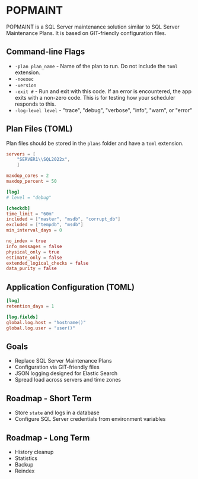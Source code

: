 POPMAINT
========
POPMAINT is a SQL Server maintenance solution similar to SQL Server Maintenance Plans.  It is based on GIT-friendly configuration files.


Command-line Flags
-----
* `-plan plan_name` - Name of the plan to run. Do not include the `toml` extension.
* `-noexec` 
* `-version`
* `-exit #` - Run and exit with this code.  If an error is encountered, the app exits with a non-zero code.  This is for testing how your scheduler responds to this.
* `-log-level level` - "trace", "debug", "verbose", "info", "warn", or "error"


Plan Files (TOML)
-----------------
Plan files should be stored in the `plans` folder and have a `toml` extension.

```toml
servers = [
    "SERVER1\\SQL2022x",
    ]

maxdop_cores = 2
maxdop_percent = 50

[log]
# level = "debug"

[checkdb]
time_limit = "60m"
included = ["master", "msdb", "corrupt_db"]
excluded = ["tempdb", "msdb"]
min_interval_days = 0

no_index = true 
info_messages = false 
physical_only = true 
estimate_only = false   
extended_logical_checks = false 
data_purity = false 
```

Application Configuration (TOML)
--------------------------------
```toml
[log]
retention_days = 1

[log.fields]
global.log.host = "hostname()"
global.log.user = "user()"
```

Goals
-----
* Replace SQL Server Maintenance Plans
* Configuration via GIT-friendly files
* JSON logging designed for Elastic Search
* Spread load across servers and time zones

Roadmap - Short Term
--------------------
* Store `state` and logs in a database
* Configure SQL Server credentials from environment variables

Roadmap - Long Term
-------------------
* History cleanup
* Statistics
* Backup
* Reindex
